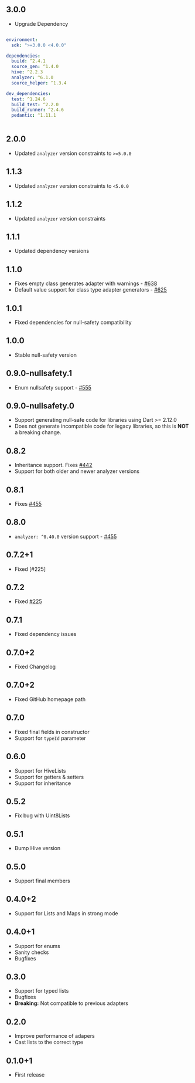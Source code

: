 ## 3.0.0
- Upgrade Dependency
```yaml

environment:
  sdk: ">=3.0.0 <4.0.0"

dependencies:
  build: ^2.4.1
  source_gen: ^1.4.0
  hive: ^2.2.3
  analyzer: ^6.1.0
  source_helper: ^1.3.4

dev_dependencies:
  test: ^1.24.6
  build_test: ^2.2.0
  build_runner: ^2.4.6
  pedantic: ^1.11.1
 
```

## 2.0.0
- Updated `analyzer` version constraints to `>=5.0.0`

## 1.1.3

- Updated `analyzer` version constraints to `<5.0.0`

## 1.1.2

- Updated `analyzer` version constraints

## 1.1.1

- Updated dependency versions

## 1.1.0

- Fixes empty class generates adapter with warnings - [#638](https://github.com/hivedb/hive/issues/638)
- Default value support for class type adapter generators - [#625](https://github.com/hivedb/hive/issues/625)

## 1.0.1

- Fixed dependencies for null-safety compatibility

## 1.0.0

- Stable null-safety version

## 0.9.0-nullsafety.1

- Enum nullsafety support - [#555](https://github.com/hivedb/hive/issues/555)

## 0.9.0-nullsafety.0

- Support generating null-safe code for libraries using Dart >= 2.12.0
- Does not generate incompatible code for legacy libraries, so this is **NOT** a breaking change.

## 0.8.2

- Inheritance support. Fixes [#442](https://github.com/hivedb/hive/issues/442)
- Support for both older and newer analyzer versions

## 0.8.1

- Fixes [#455](https://github.com/hivedb/hive/issues/455)

## 0.8.0

- `analyzer: ^0.40.0` version support - [#455](https://github.com/hivedb/hive/issues/455)

## 0.7.2+1

- Fixed [#225]

## 0.7.2

- Fixed [#225](https://github.com/hivedb/hive/issues/225)

## 0.7.1

- Fixed dependency issues

## 0.7.0+2

- Fixed Changelog

## 0.7.0+2

- Fixed GitHub homepage path

## 0.7.0

- Fixed final fields in constructor
- Support for `typeId` parameter

## 0.6.0

- Support for HiveLists
- Support for getters & setters
- Support for inheritance

## 0.5.2

- Fix bug with Uint8Lists

## 0.5.1

- Bump Hive version

## 0.5.0

- Support final members

## 0.4.0+2

- Support for Lists and Maps in strong mode

## 0.4.0+1

- Support for enums
- Sanity checks
- Bugfixes

## 0.3.0

- Support for typed lists
- Bugfixes
- **Breaking:** Not compatible to previous adapters

## 0.2.0

- Improve performance of adapers
- Cast lists to the correct type

## 0.1.0+1

- First release
